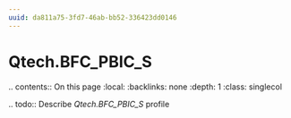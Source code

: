 ```yaml
---
uuid: da811a75-3fd7-46ab-bb52-336423dd0146
---
```



# Qtech.BFC_PBIC_S

.. contents:: On this page
    :local:
    :backlinks: none
    :depth: 1
    :class: singlecol

.. todo::
    Describe *Qtech.BFC_PBIC_S* profile
